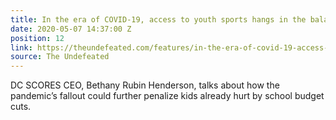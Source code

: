 ```yaml
---
title: In the era of COVID-19, access to youth sports hangs in the balance
date: 2020-05-07 14:37:00 Z
position: 12
link: https://theundefeated.com/features/in-the-era-of-covid-19-access-to-youth-sports-hangs-in-the-balance/
source: The Undefeated
---
```


DC SCORES CEO, Bethany Rubin Henderson, talks about how the pandemic’s fallout could further penalize kids already hurt by school budget cuts.